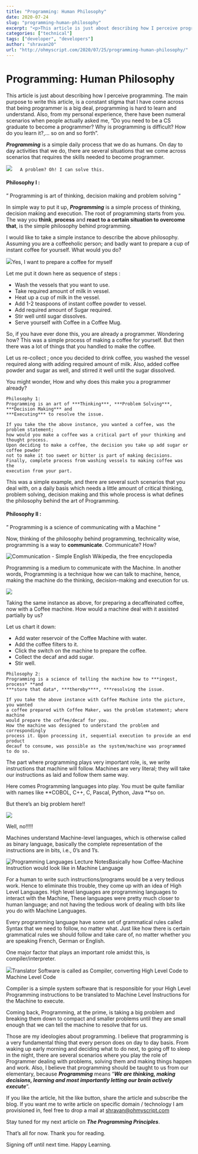 ```yaml
---
title: "Programming: Human Philosophy"
date: 2020-07-24
slug: "programming-human-philosophy"
excerpt: "<p>This article is just about describing how I perceive programming. The main purpose to write this article, is a constant stigma that I have come across that being programmer is a big deal, programmi"
categories: ["technical"]
tags: ["developer", "developers"]
author: "shravan20"
url: "http://ohmyscript.com/2020/07/25/programming-human-philosophy/"
---
```


# Programming: Human Philosophy

This article is just about describing how I perceive programming. The main purpose to write this article, is a constant stigma that I have come across that being programmer is a big deal, programming is hard to learn and understand. Also, from my personal experience, there have been numeral scenarios when people actually asked me, &#8220;Do you need to be a CS graduate to become a programmer? Why is programming is difficult? How do you learn it?,&#8230; so on and so forth&#8221;.

***Programming*** is a simple daily process that we do as humans. On day to day activities that we do, there are several situations that we come across scenarios that requires the skills needed to become programmer.

![](https://iamskb258154309.wordpress.com/wp-content/uploads/2020/07/f63e2d1583bd614f8ca26a11de97f907.gif?w=405)`   A problem? Oh! I can solve this.`

#### Philosophy I : 
&#8221; Programming is art of thinking, decision making and problem solving &#8220;

In simple way to put it up, ***Programming*** is a simple process of thinking, decision making and execution. The root of programming starts from you. The way you **think**, **process** and **react to a certain situation to overcome that**, is the simple philosophy behind programming.

I would like to take a simple instance to describe the above philosophy.
Assuming you are a coffeeholic person; and badly want to prepare a cup of instant coffee for yourself. What would you do? 

![](https://iamskb258154309.wordpress.com/wp-content/uploads/2020/07/tenor.gif?w=300)Yes, I want to prepare a coffee for myself

Let me put it down here as sequence of steps :

- Wash the vessels that you want to use.
- Take required amount of milk in vessel.
- Heat up a cup of milk in the vessel.
-  Add 1-2 teaspoons of instant coffee powder to vessel.
- Add required amount of Sugar required.
- Stir well until sugar dissolves.
- Serve yourself with Coffee in a Coffee Mug.

So, if you have ever done this, you are already a programmer. Wondering how? This was a simple process of making a coffee for yourself. But then there was a lot of things that you handled to make the coffee.

Let us re-collect ; once you decided to drink coffee, you washed the vessel required along with adding required amount of milk. 
Also, added coffee powder and sugar as well, and stirred it well until the sugar dissolved.

You might wonder, How and why does this make you a programmer already? 

```
Philosophy 1:
Programming is an art of ***Thinking***, ***Problem Solving***, ***Decision Making*** and 
***Executing*** to resolve the issue.

If you take the the above instance, you wanted a coffee, was the problem statement; 
how would you make a coffee was a critical part of your thinking and thought process. 
Upon deciding to make a coffee, the decision you take up add sugar or coffee powder 
not to make it too sweet or bitter is part of making decisions. 
Finally, complete process from washing vessels to making coffee was the 
execution from your part.
```

This was a simple example, and there are several such scenarios that you deal with, on a daily basis which needs a little amount of critical thinking, problem solving, decision making and this whole process is what defines the philosophy behind the art of Programming.

#### Philosophy II :
&#8221; Programming is a science of communicating with a Machine &#8220;

Now, thinking of the philosophy behind programming, technicality wise, programming is a way to **communicate**.
Communicate? How? 

![Communication - Simple English Wikipedia, the free encyclopedia](https://lh6.googleusercontent.com/oWlWg8MfPgCO_KvWdAr0ejXrqgDWDbBw0O7ns2egRb-2ZVST4P459cFsH6R9giNYmghMN5QOW_bDuNkPHPIp5KOoy4VC244c_eQ9JQmz0zIb8YJ3SpTCzeNgO_QshE54)

Programming is a medium to communicate with the Machine. In another words, Programming is a technique how we can talk to machine, hence, making the machine do the thinking, decision-making and execution for us.

![](https://iamskb258154309.wordpress.com/wp-content/uploads/2020/07/tenor-1.gif?w=498)

Taking the same instance as above, for preparing a decaffeinated coffee, now with a Coffee machine. How would a machine deal with it assisted partially by us?

Let us chart it down:

- Add water reservoir of the Coffee Machine with water.
- Add the coffee filters to it.
- Click the switch on the machine to prepare the coffee.
- Collect the decaf and add sugar.
- Stir well. 

```
Philosophy 2:
Programming is a science of telling the machine how to ***ingest, process* **and
***store that data*, ***thereby****, ***resolving the issue.

If you take the above instance with Coffee Machine into the picture, you wanted 
a coffee prepared with Coffee Maker, was the problem statement; where machine 
would prepare the coffee/decaf for you. 
How the machine was designed to understand the problem and correspondingly 
process it. Upon processing it, sequential execution to provide an end product 
decauf to consume, was possible as the system/machine was programmed to do so.
```

The part where programming plays very important role, is, we write instructions that machine will follow. Machines are very literal; they will take our instructions as laid and follow them same way.

Here comes Programming languages into play. You must be quite familiar with names like **COBOL, C++, C, Pascal, Python, Java **so on.

But there&#8217;s an big problem here!!

![](https://iamskb258154309.wordpress.com/wp-content/uploads/2020/07/captured-1.png?w=488)

Well, no!!!!!

Machines understand Machine-level languages, which is otherwise called as binary language, basically the complete representation of the instructions are in bits, i.e., 0&#8217;s and 1&#8217;s.

![Programming Languages Lecture Notes](https://iamskb258154309.wordpress.com/wp-content/uploads/2020/07/image.png?w=394)Basically how Coffee-Machine Instruction would look like in Machine Language

For a human to write such instructions/programs would be a very tedious work. Hence to eliminate this trouble, they come up with an idea of High Level Languages. High level languages are programming languages to interact with the Machine, These languages were pretty much closer to human language; and not having the tedious work of dealing with bits like you do with Machine Languages.

Every programming language have some set of grammatical rules called Syntax that we need to follow, no matter what.
Just like how there is certain grammatical rules we should follow and take care of, no matter whether you are speaking French, German or English.

One major factor that plays an important role amidst this, is compiler/interpreter.

![](https://iamskb258154309.wordpress.com/wp-content/uploads/2020/07/unnamed.jpg?w=512)Translator Software is called as Compiler, converting High Level Code to Machine Level Code

Compiler is a simple system software that is responsible for your High Level Programming instructions to be translated to Machine Level Instructions for the Machine to execute.

Coming back, Programming, at the prime, is taking a big problem and breaking them down to compact and smaller problems until they are small enough that we can tell the machine to resolve that for us. 

Those are my ideologies about programming. I believe that programming is a very fundamental thing that every person does on day to day basis. 
From waking up early morning and deciding what to do next, to going off to sleep in the night, there are several scenarios where you play the role of Programmer dealing with problems, solving them and making things happen and work. Also, I believe that programming should be taught to us from our elementary, because ***Programming*** means &#8220;***We are thinking, making decisions, learning and most importantly letting our brain actively execute***&#8220;.

If you like the article, hit the like button, share the article and subscribe the blog.
If you want me to write article on specific domain / technology I am provisioned in, feel free to drop a mail at shravan@ohmyscript.com  

Stay tuned for my next article on ***The* *Programming Principles***.

That&#8217;s all for now.  Thank you for reading.

Signing off until next time.
Happy Learning.
